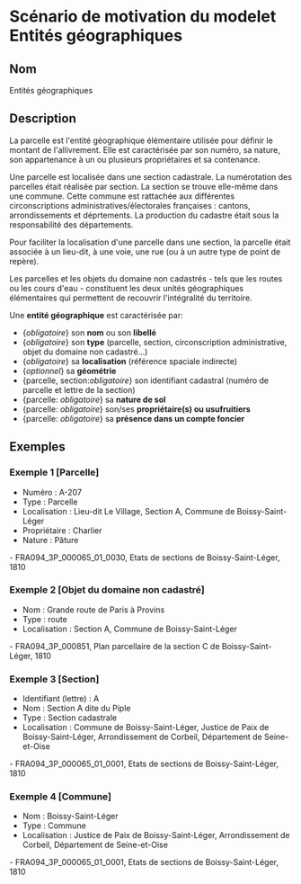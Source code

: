# Scénario de motivation du modelet Entités géographiques

## Nom
Entités géographiques

## Description

La parcelle est l'entité géographique élémentaire utilisée pour définir le montant de l'allivrement. Elle est caractérisée par son numéro, sa nature, son appartenance à un ou plusieurs propriétaires et sa contenance.

Une parcelle est localisée dans une section cadastrale. La numérotation des parcelles était réalisée par section.
La section se trouve elle-même dans une commune. Cette commune est rattachée aux différentes circonscriptions administratives/électorales françaises : cantons, arrondissements et déprtements. 
La production du cadastre était sous la responsabilité des départements.

Pour faciliter la localisation d'une parcelle dans une section, la parcelle était associée à un lieu-dit, à une voie, une rue (ou à un autre type de point de repère).

Les parcelles et les objets du domaine non cadastrés - tels que les routes ou les cours d'eau - constituent les deux unités géographiques élémentaires qui permettent de recouvrir l'intégralité du territoire.

Une **entité géographique** est caractérisée par:
- {*obligatoire*} son **nom** ou son **libellé**
- {*obligatoire*} son **type** (parcelle, section, circonscription administrative, objet du domaine non cadastré...)
- {*obligatoire*} sa **localisation** (référence spaciale indirecte)
- {*optionnel*} sa **géométrie**
- {parcelle, section:*obligatoire*} son identifiant cadastral (numéro de parcelle et lettre de la section)
- {parcelle: *obligatoire*} sa **nature de sol**
- {parcelle: *obligatoire*} son/ses **propriétaire(s) ou usufruitiers**
- {parcelle: *obligatoire*} sa **présence dans un compte foncier**

## Exemples

### Exemple 1 [Parcelle]
<ul>
    <li>Numéro : A-207</li>
    <li>Type : Parcelle</li>
    <li>Localisation : Lieu-dit Le Village, Section A, Commune de Boissy-Saint-Léger</li>
    <li>Propriétaire : Charlier</li>
    <li>Nature : Pâture</li>
</ul>
 - FRA094_3P_000065_01_0030, Etats de sections de Boissy-Saint-Léger, 1810

 ### Exemple 2 [Objet du domaine non cadastré]
<ul>
    <li>Nom : Grande route de Paris à Provins</li>
    <li>Type : route</li>
    <li>Localisation : Section A, Commune de Boissy-Saint-Léger</li>
</ul>
 - FRA094_3P_000851, Plan parcellaire de la section C de Boissy-Saint-Léger, 1810

### Exemple 3 [Section]
<ul>
    <li>Identifiant (lettre) : A</li>
    <li>Nom : Section A dite du Piple</li>
    <li>Type : Section cadastrale</li>
    <li>Localisation : Commune de Boissy-Saint-Léger, Justice de Paix de Boissy-Saint-Léger, Arrondissement de Corbeil, Département de Seine-et-Oise</li>
</ul>
 - FRA094_3P_000065_01_0001, Etats de sections de Boissy-Saint-Léger, 1810

### Exemple 4 [Commune]
<ul>
    <li>Nom : Boissy-Saint-Léger</li>
    <li>Type : Commune</li>
    <li>Localisation : Justice de Paix de Boissy-Saint-Léger, Arrondissement de Corbeil, Département de Seine-et-Oise</li>
</ul>
 - FRA094_3P_000065_01_0001, Etats de sections de Boissy-Saint-Léger, 1810